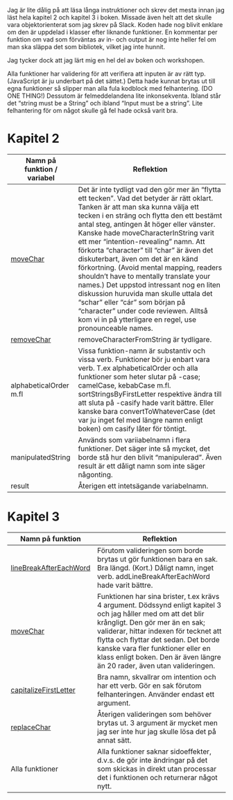 Jag är lite dålig på att läsa långa instruktioner och skrev det mesta innan jag läst hela kapitel 2 och kapitel 3 i boken. Missade även helt att det skulle vara objektorienterat som jag skrev på Slack. Koden hade nog blivit enklare om den är uppdelad i klasser efter liknande funktioner. En kommentar per funktion om vad som förväntas av in- och output är nog inte heller fel om man ska släppa det som bibliotek, vilket jag inte hunnit.

Jag tycker dock att jag lärt mig en hel del av boken och workshopen. 

Alla funktioner har validering för att verifiera att inputen är av rätt typ. (JavaScript är ju underbart på det sättet.) Detta hade kunnat brytas ut till egna funktioner så slipper man alla fula kodblock med felhantering. (DO ONE THING!) Dessutom är felmeddelandena lite inkonsekventa. Ibland står det “string must be a String” och ibland “Input must be a string”. Lite felhantering för om något skulle gå fel hade också varit bra. 


# Kapitel 2

| Namn på funktion / variabel | Reflektion |
|----------|----------|
| [moveChar](./src/moveChar.js)  | Det är inte tydligt vad den gör mer än “flytta ett tecken”. Vad det betyder är rätt oklart. Tanken är att man ska kunna välja ett tecken i en sträng och flytta den ett bestämt antal steg, antingen åt höger eller vänster. Kanske hade moveCharacterInString varit ett mer “intention-revealing” namn. Att förkorta “character” till “char” är även det diskuterbart, även om det är en känd förkortning. (Avoid mental mapping, readers shouldn’t have to mentally translate your names.) Det uppstod intressant nog en liten diskussion huruvida man skulle uttala det “schar” eller “cár” som början på “character” under code reviewen. Alltså kom vi in på ytterligare en regel, use pronounceable names.  |
| [removeChar](./src/removeChar.js)  | removeCharacterFromString är tydligare.   |
| alphabeticalOrder m.fl  | Vissa funktion-namn är substantiv och vissa verb. Funktioner bör ju enbart vara verb. T.ex alphabeticalOrder och alla funktioner som heter slutar på -case; camelCase, kebabCase m.fl. sortStringsByFirstLetter respektive ändra till att sluta på -casify hade varit bättre. Eller kanske bara convertToWhateverCase (det var ju inget fel med längre namn enligt boken) om casify låter för töntigt.   |
| manipulatedString  | Används som variiabelnamn i flera funktioner. Det säger inte så mycket, det borde stå hur den blivit “manipulerad”. Även result är ett dåligt namn som inte säger någonting.  |
| result  | Återigen ett intetsägande variabelnamn.  |

# Kapitel 3

| Namn på funktion | Reflektion |
|----------|----------|
| [lineBreakAfterEachWord](./src/lineBreakAfterEachWord.js)  | Förutom valideringen som borde brytas ut gör funktionen bara en sak. Bra längd. (Kort.) Dåligt namn, inget verb. addLineBreakAfterEachWord hade varit bättre.  |
| [moveChar](./src/moveChar.js)  | Funktionen har sina brister, t.ex krävs 4 argument. Dödssynd enligt kapitel 3 och jag håller med om att det blir krångligt. Den gör mer än en sak; validerar, hittar indexen för tecknet att flytta och flyttar det sedan. Det borde kanske vara fler funktioner eller en klass enligt boken. Den är även längre än 20 rader, även utan valideringen. |
|   [capitalizeFirstLetter](./src/capitalizeFirstLetter.js) | Bra namn, skvallrar om intention och har ett verb. Gör en sak förutom felhanteringen. Använder endast ett argument. |
|  [replaceChar](./src/capitalizeFirstLetter.js) | Återigen valideringen som behöver brytas ut. 3 argument är mycket men jag ser inte hur jag skulle lösa det på annat sätt. |
|  Alla funktioner | Alla funktioner saknar sidoeffekter, d.v.s. de gör inte ändringar på det som skickas in direkt utan processar det i funktionen och returnerar något nytt. |

